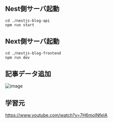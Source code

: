 ## Nest側サーバ起動

```
cd ./nestjs-blog-api
npm run start
```

## Next側サーバ起動

```
cd ./nestjs-blog-frontend
npm run dev
```

## 記事データ追加
![image](https://github.com/warabimochi1126/nestjs-simple-blog/assets/54062162/c659e67b-2fae-46c8-8013-97a25aed00d0)

## 学習元

https://www.youtube.com/watch?v=7H6moINfeIA
